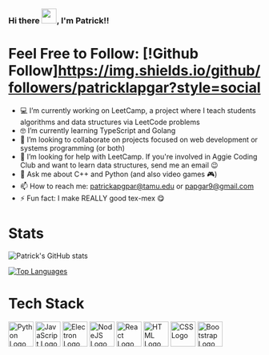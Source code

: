 ### Hi there <img src="https://raw.githubusercontent.com/MartinHeinz/MartinHeinz/master/wave.gif" width="30px">, I'm Patrick!!
# Feel Free to Follow: [!Github Follow]https://img.shields.io/github/followers/patricklapgar?style=social

- 💻 I’m currently working on LeetCamp, a project where I teach students algorithms and data structures via LeetCode problems
- 🤓 I’m currently learning TypeScript and Golang
- 👯 I’m looking to collaborate on projects focused on web development or systems programming (or both)
- 🤔 I’m looking for help with LeetCamp. If you're involved in Aggie Coding Club and want to learn data structures, send me an email 😉
- 💬 Ask me about C++ and Python (and also video games 🎮)
- 📫 How to reach me: patrickapgpar@tamu.edu or papgar9@gmail.com
- ⚡ Fun fact: I make REALLY good tex-mex 😋

# Stats

![Patrick's GitHub stats](https://github-readme-stats.vercel.app/api?username=patricklapgar&show_icons=true&theme=transparent)

[![Top Languages](https://github-readme-stats.vercel.app/api/top-langs/?username=patricklapgar&layout=compact)](https://github.com/patricklapgar/github-readme-stats)


# Tech Stack

<img src="https://cdn.worldvectorlogo.com/logos/python-original.svg " alt="Python Logo" width="50" height="50"/>
<img src="https://cdn.worldvectorlogo.com/logos/javascript.svg" alt="JavaScript Logo" width="50" height="50"/>
<img src="https://cdn.worldvectorlogo.com/logos/electron-original.svg " alt="Electron Logo" width="50" height="50"/>
<img src="https://cdn.worldvectorlogo.com/logos/nodejs-original.svg" alt="NodeJS Logo" width="50" height="50"/>
<img src="https://cdn.worldvectorlogo.com/logos/react-original.svg" alt="React Logo" width="50" height="50"/> 
<img src="https://cdn.worldvectorlogo.com/logos/html5-original.svg" alt="HTML Logo" width="50" height="50"/>
<img src="https://cdn.worldvectorlogo.com/logos/css3.svg" alt="CSS Logo" width="50" height="50"/>
<img src="https://cdn.worldvectorlogo.com/logos/bootstrap-original.svg " alt="Bootstrap Logo" width="50" height="50"/>



<!---
patricklapgar/patricklapgar is a ✨ special ✨ repository because its `README.md` (this file) appears on your GitHub profile.
You can click the Preview link to take a look at your changes.
--->

